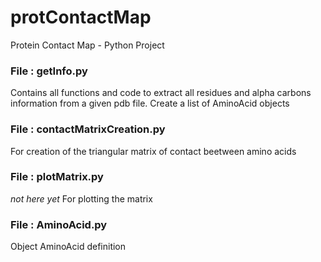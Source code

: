# protContactMap
Protein Contact Map - Python Project

### File : getInfo.py
Contains all functions and code to extract all residues and alpha carbons information from a given pdb file.
Create a list of AminoAcid objects

### File : contactMatrixCreation.py
For creation of the triangular matrix of contact beetween amino acids

### File : plotMatrix.py
*not here yet*
For plotting the matrix

### File : AminoAcid.py
Object AminoAcid definition
